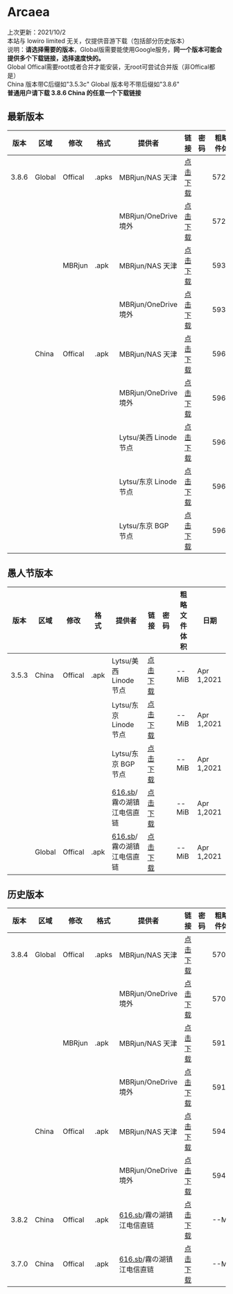 # Arcaea    
上次更新：2021/10/2  
本站与 lowiro limited 无关，仅提供音游下载（包括部分历史版本）  
说明：**请选择需要的版本**，Global版需要能使用Google服务，**同一个版本可能会提供多个下载链接，选择速度快的。**  
Global Offical需要root或者合并才能安装，无root可尝试合并版（非Offical都是）  
China 版本带C后缀如"3.5.3c" Global 版本号不带后缀如"3.8.6"  
**普通用户请下载 3.8.6 China 的任意一个下载链接**
## 最新版本 

|  版本   | 区域  | 修改  | 格式  | 提供者  | 链接  | 密码  | 粗略文件体积  | 日期  |  
|  ----  | ----  | ----  | ----  | ----  | ----  | ----  | ----  | ----  |  
|3.8.6|Global|Offical|.apks|MBRjun/NAS 天津|[点击下载](http://router.mbrjun.com:30090/#s/7Z64jVIQ)||572MiB|Sep 29,2021  
|||||MBRjun/OneDrive 境外|[点击下载](https://download.mbrjun.cn/%E9%9F%B3%E6%B8%B8/Arcaea/3.8.6/Arcaea_3.8.6.apks)||572MiB|Sep 29,2021 
|||MBRjun|.apk|MBRjun/NAS 天津|[点击下载](http://router.mbrjun.com:30090/#s/7Z65F42Q)||593MiB|Sep 29,2021  
|||||MBRjun/OneDrive 境外|[点击下载](https://download.mbrjun.cn/%E9%9F%B3%E6%B8%B8/Arcaea/3.8.6/Arcaea_3.8.6_rebuild.apk)||593MiB|Sep 29,2021 
||China|Offical|.apk|MBRjun/NAS 天津|[点击下载](http://router.mbrjun.com:30090/#s/7Z62XgTQ)||596MiB|Sep 29,2021  
|||||MBRjun/OneDrive 境外|[点击下载](https://download.mbrjun.cn/%E9%9F%B3%E6%B8%B8/Arcaea/3.8.6/Arcaea_3.8.6c.apk)||596MiB|Sep 29,2021 
|||||Lytsu/美西 Linode 节点|[点击下载](https://liusw.rytsu.org/arcaea_3.8.6c.apk)||596MiB|Sep 29,2021 
|||||Lytsu/东京 Linode 节点|[点击下载](https://litokyo.rytsu.org/arcaea_3.8.6c.apk)||596MiB|Sep 29,2021 
|||||Lytsu/东京 BGP 节点|[点击下载](https://jp.rytsu.org/arcaea_3.8.6c.apk)||596MiB|Sep 29,2021 

## 愚人节版本

|  版本   | 区域  | 修改  | 格式  | 提供者  | 链接  | 密码  | 粗略文件体积  | 日期  |  
|  ----  | ----  | ----  | ----  | ----  | ----  | ----  | ----  | ----  |  
|3.5.3|China|Offical|.apk|Lytsu/美西 Linode 节点|[点击下载](https://liusw.rytsu.org/arcaea_3.5.3c.apk)||--MiB|Apr 1,2021 
|||||Lytsu/东京 Linode 节点|[点击下载](https://litokyo.rytsu.org/arcaea_3.5.3c.apk)||--MiB|Apr 1,2021 
|||||Lytsu/东京 BGP 节点|[点击下载](https://jp.rytsu.org/arcaea_3.5.3c.apk)||--MiB|Apr 1,2021 
|||||[616.sb](https://616.sb)/霧の湖镇江电信直链|[点击下载](https://nat-zjct.minasan.xyz:37049/arcaea/arcaea_3.5.3c.apk)||--MiB|Apr 1,2021 
||Global|Offical|.apk|[616.sb](https://616.sb)/霧の湖镇江电信直链|[点击下载](https://nat-zjct.minasan.xyz:37049/arcaea/arcaea_3.5.3.apk)||--MiB|Apr 1,2021 

## 历史版本

|  版本   | 区域  | 修改  | 格式  | 提供者  | 链接  | 密码  | 粗略文件体积  | 日期  |  
|  ----  | ----  | ----  | ----  | ----  | ----  | ----  | ----  | ----  |  
|3.8.4|Global|Offical|.apks|MBRjun/NAS 天津|[点击下载](http://router.mbrjun.com:30090/#s/7Zv5DtBQ)||570MiB|  
|||||MBRjun/OneDrive 境外|[点击下载](https://download.mbrjun.cn/%E9%9F%B3%E6%B8%B8/Arcaea/3.8.4/Arcaea_3.8.4.apks)||570MiB| 
|||MBRjun|.apk|MBRjun/NAS 天津|[点击下载](http://router.mbrjun.com:30090/#s/7Zv24siQ)||591MiB|  
|||||MBRjun/OneDrive 境外|[点击下载](https://download.mbrjun.cn/%E9%9F%B3%E6%B8%B8/Arcaea/3.8.4/Arcaea_3.8.4_rebuild.apk)||591MiB| 
||China|Offical|.apk|MBRjun/NAS 天津|[点击下载](http://router.mbrjun.com:30090/#s/7ZvvB08Q)||594MiB|  
|||||MBRjun/OneDrive 境外|[点击下载](https://download.mbrjun.cn/%E9%9F%B3%E6%B8%B8/Arcaea/3.8.4c/arcaea_3.8.4c.apk)||594MiB| 
|3.8.2|China|Offical|.apk|[616.sb](https://616.sb)/霧の湖镇江电信直链|[点击下载](https://nat-zjct.minasan.xyz:37049/arcaea/arcaea_3.5.2c.apk)||--MiB|  
|3.7.0|China|Offical|.apk|[616.sb](https://616.sb)/霧の湖镇江电信直链|[点击下载](https://nat-zjct.minasan.xyz:37049/arcaea/arcaea_3.7.0c.apk)||--MiB|  
